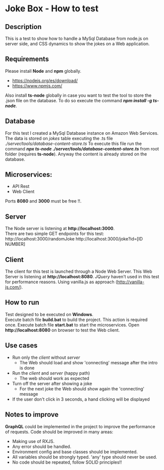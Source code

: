 # Joke Box - How to test

## Description
This is a test to show how to handle a MySql Database from node.js on server side, and CSS dynamics to show the jokes on a Web application.

## Requirements
Please install <b>Node</b> and <b>npm</b> globally.
<ul>
<li><a href="https://nodejs.org/es/download/">https://nodejs.org/es/download/</a></li>
<li><a href="https://www.npmjs.com/">https://www.npmjs.com/</a></li>
</ul>
Also install <b>ts-node</b> globally in case you want to test the tool to store the .json file on the database. To do so execute the command <b><i>npm install -g ts-node</i></b>.

## Database
For this test I created a MySql Database instance on Amazon Web Services.
The data is stored on <i>jokes</i> table executing the .ts file <i>./server/tools/database-content-store.ts</i>
To execute this file run the command <b><i>npx ts-node ./server/tools/database-content-store.ts</i></b> from root folder (requires <b>ts-node</b>).
Anyway the content is already stored on the database.

## Microservices:
<ul>
<li>API Rest</li>
<li>Web Client</li>
</ul>

Ports **8080** and **3000** must be free !!.

## Server
The Node server is listening at **http://localhost:3000**.<br>
There are two simple GET endpoints for this test:
http://localhost:3000/randomJoke
http://localhost:3000/joke?id=[ID NUMBER]

## Client
The client for this test is launched through a Node Web Server.
This Web Server is listening at **http://localhost:8080**.
*JQuery* haven't used in this test for performance reasons.
Using vanilla.js as approach (http://vanilla-js.com/).

## How to run
Test designed to be executed on **Windows**.<br>
Execute batch file **build.bat** to build the project. This action is required once.
Execute batch file **start.bat** to start the microservices.
Open **http://localhost:8080** on browser to test the Web client.<br>

## Use cases
- Run only the <i>client</i> without <i>server</i>
  - The Web should load and show 'connecting' message after the intro is done
- Run the <i>client</i> and <i>server</i> (happy path)
  - The web should work as expected
- Turn off the server after showing a joke
  - For the next joke the Web should show again the 'connecting' message
- If the user don't click in 3 seconds, a hand clicking will be displayed

## Notes to improve
**GraphQL** could be implemented in the project to improve the performance of requests.
Code should be improved in many areas:
<ul>
<li>Making use of RXJS.</li>
<li>Any error should be handled.</li>
<li>Environment config and base classes should be implemented.</li>
<li>All variables should be strongly typed. 'any' type should never be used.</li>
<li>No code should be repeated, follow SOLID principles!!</li>
</ul>